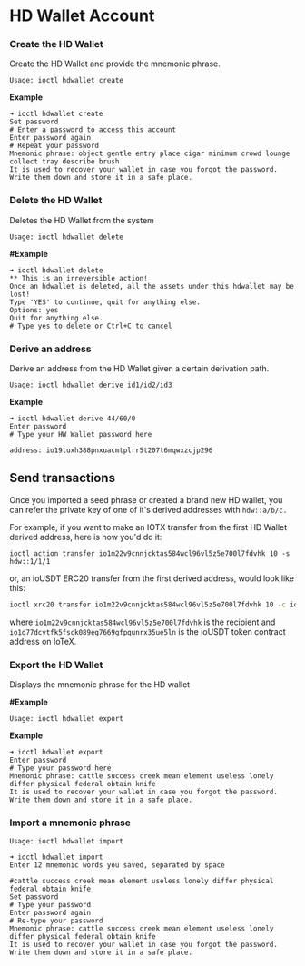 # HD Wallet Account

### Create the HD Wallet

Create the HD Wallet and provide the mnemonic phrase.

`Usage: ioctl hdwallet create`

**Example**

```aspnet
➜ ioctl hdwallet create
Set password
# Enter a password to access this account
Enter password again
# Repeat your password
Mnemonic phrase: object gentle entry place cigar minimum crowd lounge collect tray describe brush
It is used to recover your wallet in case you forgot the password. Write them down and store it in a safe place.
```

### Delete the HD Wallet

Deletes the HD Wallet from the system

`Usage: ioctl hdwallet delete`

**#Example**

```
➜ ioctl hdwallet delete
** This is an irreversible action!
Once an hdwallet is deleted, all the assets under this hdwallet may be lost!
Type 'YES' to continue, quit for anything else.
Options: yes
Quit for anything else.
# Type yes to delete or Ctrl+C to cancel

```

### Derive an address <a href="#derive-an-address-of-the-hd-wallet" id="derive-an-address-of-the-hd-wallet"></a>

Derive an address from the HD Wallet given a certain derivation path.

`Usage: ioctl hdwallet derive id1/id2/id3`

**Example**

```
➜ ioctl hdwallet derive 44/60/0
Enter password
# Type your HW Wallet password here

address: io19tuxh388pnxuacmtplrr5t207t6mqwxzcjp296

```

## Send transactions <a href="#export-the-hd-wallet" id="export-the-hd-wallet"></a>

Once you imported a seed phrase or created a brand new HD wallet, you can refer the private key of one of it's derived addresses with `hdw::a/b/c.`

For example, if you want to make an IOTX transfer from the first HD Wallet derived address, here is how you'd do it:

```
ioctl action transfer io1m22v9cnnjcktas584wcl96vl5z5e700l7fdvhk 10 -s hdw::1/1/1
```

or, an ioUSDT ERC20 transfer from the first derived address, would look like this:

```bash
ioctl xrc20 transfer io1m22v9cnnjcktas584wcl96vl5z5e700l7fdvhk 10 -c io1d77dcytfk5fsck089eg7669gfpqunrx35ue5ln -s hdw::1/1/1
```

where `io1m22v9cnnjcktas584wcl96vl5z5e700l7fdvhk` is the recipient and `io1d77dcytfk5fsck089eg7669gfpqunrx35ue5ln` is the ioUSDT token contract address on IoTeX.

### Export the HD Wallet <a href="#export-the-hd-wallet" id="export-the-hd-wallet"></a>

Displays the mnemonic phrase for the HD wallet

**#Example**

`Usage: ioctl hdwallet export`

**Example**

```
➜ ioctl hdwallet export
Enter password
# Type your password here
Mnemonic phrase: cattle success creek mean element useless lonely differ physical federal obtain knife
It is used to recover your wallet in case you forgot the password. Write them down and store it in a safe place.

```

### Import a mnemonic phrase <a href="#import-the-hd-wallet-from-the-mnemonic-phrase" id="import-the-hd-wallet-from-the-mnemonic-phrase"></a>

`Usage: ioctl hdwallet import`

```
➜ ioctl hdwallet import
Enter 12 mnemonic words you saved, separated by space

#cattle success creek mean element useless lonely differ physical federal obtain knife
Set password
# Type your password
Enter password again
# Re-type your password
Mnemonic phrase: cattle success creek mean element useless lonely differ physical federal obtain knife
It is used to recover your wallet in case you forgot the password. Write them down and store it in a safe place.
```

##
